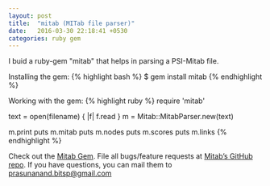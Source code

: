 ```yaml
---
layout: post
title:  "mitab (MITab file parser)"
date:   2016-03-30 22:18:41 +0530
categories: ruby gem
---
```

I buid a ruby-gem "mitab" that helps in parsing a PSI-Mitab file.

Installing the gem:
{% highlight bash %}
$ gem install mitab
{% endhighlight %}


Working with the gem:
{% highlight ruby %}
require 'mitab'

text = open(filename) { |f| f.read }
m = Mitab::MitabParser.new(text)

m.print
puts m.mitab
puts m.nodes
puts m.scores
puts m.links
{% endhighlight %}

Check out the [Mitab Gem][mitab-gem]. File all bugs/feature requests at [Mitab’s GitHub repo][mitab-gh]. If you have questions, you can mail them to [prasunanand.bitsp@gmail.com][prasun-mail]

[mitab-gem]: https://rubygems.org/gems/mitab
[mitab-gh]: https://github.com/prasunanand/mitab
[prasun-mail]: mail-to:prasunanand.bitsp@gmail.com